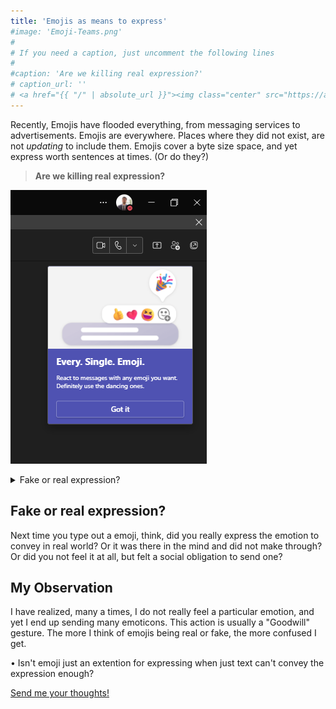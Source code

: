 ```yaml
---
title: 'Emojis as means to express'
#image: 'Emoji-Teams.png'
#
# If you need a caption, just uncomment the following lines
#
#caption: 'Are we killing real expression?'
# caption_url: ''
# <a href="{{ "/" | absolute_url }}"><img class="center" src="https://abhang.github.io/abhangblog/images/Emoji-Teams.png" alt=""></a>
---
```


Recently, Emojis have flooded everything, from messaging services to <!--more-->advertisements. Emojis are everywhere. Places where they did not exist, are not *updating* to include them. Emojis cover a byte size space, and yet express worth sentences at times. (Or do they?) 



> **Are we killing real expression?**

![Are We Killing Real Expression?](/images/Emoji-Teams.png)

<details>
<summary>Fake or real expression?</summary>

Next time you type out a emoji, think, did you really express the emotion to convey in real world? Or it was there in the mind and did not make through? Or did you not feel it at all, but felt a social obligation to send one? 

| Rank | Languages |
|-----:|-----------|
|     1| Javascript|
|     2| Python    |
|     3| SQL       |
  
</details>

## Fake or real expression?

Next time you type out a emoji, think, did you really express the emotion to convey in real world? Or it was there in the mind and did not make through? Or did you not feel it at all, but felt a social obligation to send one? 

## My Observation

I have realized, many a times, I do not really feel a particular emotion, and yet I end up sending many emoticons. This action is usually a "Goodwill" gesture. The more I think of emojis being real or fake, the more confused I get. 
	
• Isn't emoji just an extention for expressing when just text can't convey the expression enough?

[Send me your thoughts!](/contact/)
